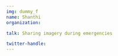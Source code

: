 ```yaml
---
img: dummy_f
name: Shanthi
organization: 

talk: Sharing imagery during emergencies

twitter-handle:
---
```

